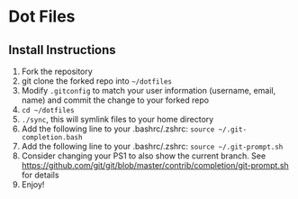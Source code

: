# Dot Files

## Install Instructions

1. Fork the repository
2. git clone the forked repo into `~/dotfiles`
3. Modify `.gitconfig` to match your user information (username, email, name) and commit the change to your forked repo
4. `cd ~/dotfiles`
5. `./sync`, this will symlink files to your home directory
6. Add the following line to your .bashrc/.zshrc: `source ~/.git-completion.bash`
7. Add the following line to your .bashrc/.zshrc: `source ~/.git-prompt.sh`
8. Consider changing your PS1 to also show the current branch. See https://github.com/git/git/blob/master/contrib/completion/git-prompt.sh for details
9. Enjoy!
